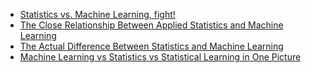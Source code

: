 - [Statistics vs. Machine Learning, fight!](http://brenocon.com/blog/2008/12/statistics-vs-machine-learning-fight/)
- [The Close Relationship Between Applied Statistics and Machine Learning](https://machinelearningmastery.com/relationship-between-applied-statistics-and-machine-learning/)
- [The Actual Difference Between Statistics and Machine Learning](https://towardsdatascience.com/the-actual-difference-between-statistics-and-machine-learning-64b49f07ea3)
- [Machine Learning vs Statistics vs Statistical Learning in One Picture](https://www.datasciencecentral.com/profiles/blogs/machine-learning-vs-statistics-in-one-picture)
